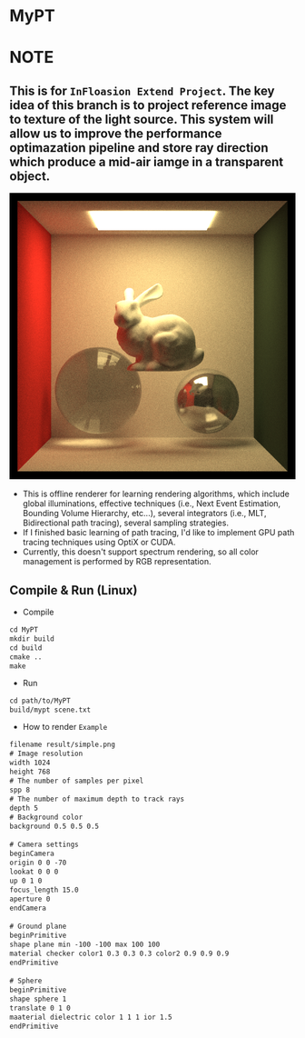 # MyPT

# NOTE

This is for `InFloasion Extend Project`. The key idea of this branch is to project **reference image** to texture of the light source. This system will allow us to improve the performance optimazation pipeline and store ray direction which produce a mid-air iamge in a transparent object.
---

![current_thumbnail](result/result.png)

- This is offline renderer for learning rendering algorithms, which include global illuminations, effective techniques (i.e., Next Event Estimation, Bounding Volume Hierarchy, etc...), several integrators (i.e., MLT, Bidirectional path tracing), several sampling strategies.
- If I finished basic learning of path tracing, I'd like to implement GPU path tracing techniques using OptiX or CUDA.
- Currently, this doesn't support spectrum rendering, so all color management is performed by RGB representation.

## Compile & Run (Linux)

- Compile 
```
cd MyPT
mkdir build 
cd build
cmake ..
make
```

- Run
```
cd path/to/MyPT
build/mypt scene.txt
```

- How to render
`Example`
```
filename result/simple.png
# Image resolution
width 1024
height 768
# The number of samples per pixel
spp 8 
# The number of maximum depth to track rays
depth 5
# Background color
background 0.5 0.5 0.5

# Camera settings
beginCamera
origin 0 0 -70
lookat 0 0 0 
up 0 1 0
focus_length 15.0
aperture 0
endCamera

# Ground plane
beginPrimitive 
shape plane min -100 -100 max 100 100
material checker color1 0.3 0.3 0.3 color2 0.9 0.9 0.9
endPrimitive

# Sphere
beginPrimitive
shape sphere 1
translate 0 1 0
maaterial dielectric color 1 1 1 ior 1.5
endPrimitive
```
